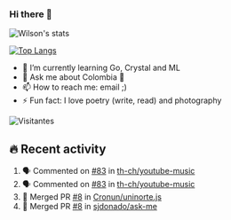### Hi there 👋

![Wilson's stats](https://github-readme-stats.vercel.app/api?username=krthr&show_icons=true&count_private=true&show_owner=true&theme=graywhite)

[![Top Langs](https://github-readme-stats.vercel.app/api/top-langs/?username=krthr&layout=compact)](https://github.com/anuraghazra/github-readme-stats)

- 🌱 I’m currently learning Go, Crystal and ML
- 💬 Ask me about Colombia 🥰 
- 📫 How to reach me: email ;)
- ⚡ Fun fact: I love poetry (write, read) and photography

<!--
**krthr/krthr** is a ✨ _special_ ✨ repository because its `README.md` (this file) appears on your GitHub profile.

Here are some ideas to get you started:

- 🔭 I’m currently working on ...
- 👯 I’m looking to collaborate on ...
- 🤔 I’m looking for help with ...
- 💬 Ask me about ...
- 😄 Pronouns: ...
-->

![Visitantes](https://visitor-badge.glitch.me/badge?page_id=github_krthr)


## 🔥 Recent activity

<!--START_SECTION:activity-->
1. 🗣 Commented on [#83](https://github.com/th-ch/youtube-music/issues/83) in [th-ch/youtube-music](https://github.com/th-ch/youtube-music)
2. 🗣 Commented on [#83](https://github.com/th-ch/youtube-music/issues/83) in [th-ch/youtube-music](https://github.com/th-ch/youtube-music)
3. 🎉 Merged PR [#8](https://github.com/Cronun/uninorte.js/pull/8) in [Cronun/uninorte.js](https://github.com/Cronun/uninorte.js)
4. 🎉 Merged PR [#8](https://github.com/sjdonado/ask-me/pull/8) in [sjdonado/ask-me](https://github.com/sjdonado/ask-me)
<!--END_SECTION:activity-->
